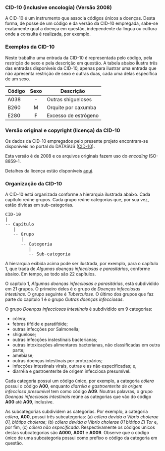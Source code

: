 ### CID-10 (inclusive oncologia) (Versão 2008)

A CID-10 é um instrumento que associa códigos
únicos a doenças. Desta forma, de posse de um código e da versão da CID-10
empregada, sabe-se exatamente qual a doença em questão, independente da
língua ou cultura onde a consulta é realizada, por exemplo.

### Exemplos da CID-10

Neste trabalho uma entrada da CID-10 é representada pelo código,
pela restrição de sexo e pela descrição em questão. A tabela abaixo ilustra
três das entradas disponíveis da CID-10, apenas para ilustrar uma entrada que
não apresenta restrição de sexo e outras duas, cada uma delas específica de um
sexo.

| Código | Sexo | Descrição            |
| ------ | :--: | -------------------- |
| A038   |  -   | Outras shigueloses   |
| B260   |  M   | Orquite por caxumba  |
| E280   |  F   | Excesso de estrógeno |

### Versão original e copyright (licença) da CID-10

Os dados da CID-10 empregados pelo presente projeto encontram-se disponíveis
no portal do DATASUS
([CID-10](http://www.datasus.gov.br/cid10/V2008/cid10.htm)).

Esta versão é de 2008 e os arquivos originais fazem uso do _encoding_
ISO-8859-1.

Detalhes da licença estão disponíveis
[aqui](http://www.datasus.gov.br/cid10/V2008/cid10.htm).

### Organização da CID-10

A CID-10 está organizada conforme a hierarquia ilustrada abaixo.
Cada capítulo reúne grupos. Cada grupo reúne categorias que,
por sua vez, estão dividas em sub-categorias.

<pre>
CID-10
|
-- Capítulo 
   |
   -- Grupo
      |
      -- Categoria
         |
         -- Sub-categoria
</pre>

A hierarquia exibida acima pode ser ilustrada, por exemplo, para o capítulo 1,
que trada de _Algumas doenças infecciosas e parasitárias_, conforme abaixo. Em tempo,
ao todo são 22 capítulos.

O capítulo 1, _Algumas doenças infecciosas e parasitárias_, está subdividido em 21 grupos. 
O primeiro deles é o grupo de _Doenças infecciosas intestinas_. O grupo seguinte é _Tuberculose_.
O último dos grupos que faz parte do capítulo 1 é o grupo _Outras doenças infecciosas_. 

O grupo _Doenças infecciosas intestinais_ é subdividido em 9 categorias: 
- cólera; 
- febres tifóide e paratifóide; 
- outras infecções por Salmonella; 
- shiguelose;
- outras infecções instestinais bacterianas;
- outras intoxicações alimentares bacterianas, não classificadas em outra parte; 
- amebíase; 
- outras doenças intestinais por protozoários; 
- infecções intestinais virais, outras e as não especificadas; e, 
- diarréia e gastroenterite de origem infecciosa presumível.

Cada categoria possui um código único, por exemplo, a categoria _cólera_ possui o
código **A00**, enquanto _diarréia e gastroenterite de origem infecciosa presumível_ tem
como código **A09**. Noutras palavras, o grupo _Doenças infecciosas intestinais_
reúne as categorias que vão do código **A00** até **A09**, inclusive. 

As subcategorias subdividem as categorias. Por exemplo, a categoria _cólera_, **A00**,
possui três subcategorias: (a) _cólera devida a Vibrio cholerae 01, biótipo cholerae_; (b) _cólera devida a Vibrio cholerae 01 biótipo El Tor_ e, por fim, (c) _cólera não especificada_. Respectivamente os
códigos únicos destas subcategorias são **A000**, **A001** e **A009**. Observe que o
código único de uma subcategoria possui como prefixo o código da categoria em questão. 
